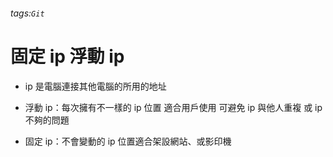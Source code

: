 ###### tags:`Git`

# 固定 ip 浮動 ip

- ip 是電腦連接其他電腦的所用的地址

- 浮動 ip：每次擁有不一樣的 ip 位置 適合用戶使用 可避免 ip 與他人重複 或 ip 不夠的問題

- 固定 ip：不會變動的 ip 位置適合架設網站、或影印機